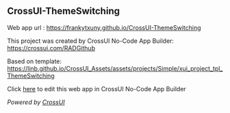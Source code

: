 ## CrossUI-ThemeSwitching
Web app url : https://frankytxuny.github.io/CrossUI-ThemeSwitching

This project was created by CrossUI No-Code App Builder: https://crossui.com/RADGithub

Based on template: https://linb.github.io/CrossUI_Assets/assets/projects/Simple/xui_project_tpl_ThemeSwitching

Click [here](https://crossui.com/RADGithub/#!from=github&owner=frankytxuny&repo=CrossUI-ThemeSwitching) to edit this web app in CrossUI No-Code App Builder

<i>Powered by [CrossUI](https://crossui.com)</i>
